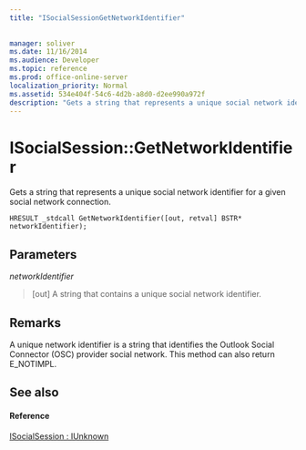 ```yaml
---
title: "ISocialSessionGetNetworkIdentifier"
 
 
manager: soliver
ms.date: 11/16/2014
ms.audience: Developer
ms.topic: reference
ms.prod: office-online-server
localization_priority: Normal
ms.assetid: 534e404f-54c6-4d2b-a8d0-d2ee990a972f
description: "Gets a string that represents a unique social network identifier for a given social network connection."
---
```


# ISocialSession::GetNetworkIdentifier

Gets a string that represents a unique social network identifier for a given social network connection. 
  
```
HRESULT _stdcall GetNetworkIdentifier([out, retval] BSTR* networkIdentifier);
```

## Parameters

 _networkIdentifier_
  
> [out] A string that contains a unique social network identifier.
    
## Remarks

A unique network identifier is a string that identifies the Outlook Social Connector (OSC) provider social network. This method can also return E_NOTIMPL.
  
## See also

#### Reference

[ISocialSession : IUnknown](isocialsessioniunknown.md)

